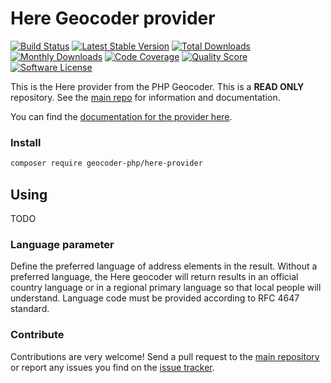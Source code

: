 # Here Geocoder provider
[![Build Status](https://travis-ci.org/geocoder-php/here-provider.svg?branch=master)](http://travis-ci.org/geocoder-php/here-provider)
[![Latest Stable Version](https://poser.pugx.org/geocoder-php/here-provider/v/stable)](https://packagist.org/packages/geocoder-php/here-provider)
[![Total Downloads](https://poser.pugx.org/geocoder-php/here-provider/downloads)](https://packagist.org/packages/geocoder-php/here-provider)
[![Monthly Downloads](https://poser.pugx.org/geocoder-php/here-provider/d/monthly.png)](https://packagist.org/packages/geocoder-php/here-provider)
[![Code Coverage](https://img.shields.io/scrutinizer/coverage/g/geocoder-php/here-provider.svg?style=flat-square)](https://scrutinizer-ci.com/g/geocoder-php/here-provider)
[![Quality Score](https://img.shields.io/scrutinizer/g/geocoder-php/here-provider.svg?style=flat-square)](https://scrutinizer-ci.com/g/geocoder-php/here-provider)
[![Software License](https://img.shields.io/badge/license-MIT-brightgreen.svg?style=flat-square)](LICENSE)

This is the Here provider from the PHP Geocoder. This is a **READ ONLY** repository. See the
[main repo](https://github.com/geocoder-php/Geocoder) for information and documentation.

You can find the [documentation for the provider here](https://developer.here.com/documentation/geocoder/dev_guide/topics/resources.html).


### Install

```bash
composer require geocoder-php/here-provider
```

## Using

TODO

### Language parameter

Define the preferred language of address elements in the result. Without a preferred language, the Here geocoder will return results in an official country language or in a regional primary language so that local people will understand. Language code must be provided according to RFC 4647 standard.

### Contribute

Contributions are very welcome! Send a pull request to the [main repository](https://github.com/geocoder-php/Geocoder) or
report any issues you find on the [issue tracker](https://github.com/geocoder-php/Geocoder/issues).

